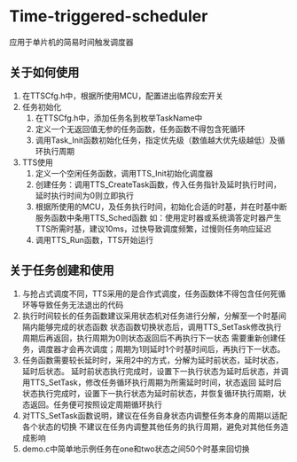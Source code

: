 # Time-triggered-scheduler
应用于单片机的简易时间触发调度器

## 关于如何使用
  1. 在TTSCfg.h中，根据所使用MCU，配置进出临界段宏开关
  2. 任务初始化
      1. 在TTSCfg.h中，添加任务名到枚举TaskName中
      2. 定义一个无返回值无参的任务函数，任务函数不得包含死循环
      3. 调用Task_Init函数初始化任务，指定优先级（数值越大优先级越低）及循环执行周期  
  3. TTS使用
      1. 定义一个空闲任务函数，调用TTS_Init初始化调度器
      2. 创建任务：调用TTS_CreateTask函数，传入任务指针及延时执行时间，延时执行时间为0则立即执行
      3. 根据所使用的MCU，及任务执行时间，初始化合适的时基，并在时基中断服务函数中条用TTS_Sched函数
         如：使用定时器或系统滴答定时器产生TTS所需时基，建议10ms，过快导致调度频繁，过慢则任务响应延迟
      4. 调用TTS_Run函数，TTS开始运行
## 关于任务创建和使用
  1. 与抢占式调度不同，TTS采用的是合作式调度，任务函数体不得包含任何死循环等导致任务无法退出的代码
  2. 执行时间较长的任务函数建议采用状态机对任务进行分解，分解至一个时基间隔内能够完成的状态函数
     状态函数切换状态后，调用TTS_SetTask修改执行周期后再返回，执行周期为0则状态返回后不再执行下一状态
     需要重新创建任务，调度器才会再次调度；周期为1则延时1个时基时间后，再执行下一状态。
  3. 任务函数需要较长延时时，采用2中的方式，分解为延时前状态，延时状态，延时后状态。
     延时前状态执行完成时，设置下一执行状态为延时后状态，并调用TTS_SetTask，修改任务循环执行周期为所需延时时间，状态返回
     延时后状态执行完成时，设置下一执行状态为延时前状态，并恢复循环执行周期，状态返回。任务便可按照设定周期循环执行
  4. 对TTS_SetTask函数说明，建议在任务自身状态内调整任务本身的周期以适配各个状态的切换
     不建议在任务内调整其他任务的执行周期，避免对其他任务造成影响
  5. demo.c中简单地示例任务在one和two状态之间50个时基来回切换
